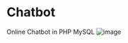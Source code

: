# Chatbot
Online Chatbot in PHP MySQL
![image](https://github.com/Asadullah-nadeem/Chatbot/assets/88024587/e3e81956-8280-4a7d-a3e6-b61dc1405796)
